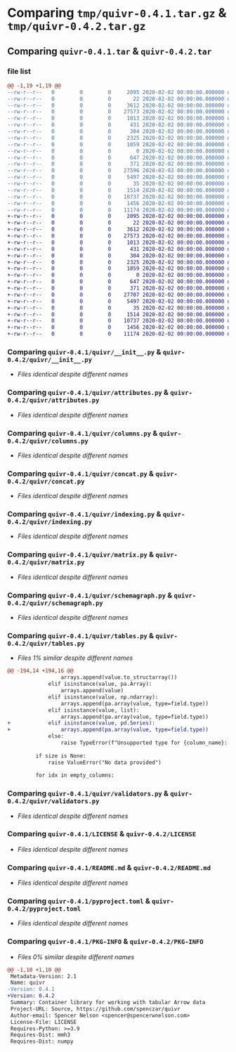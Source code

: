 # Comparing `tmp/quivr-0.4.1.tar.gz` & `tmp/quivr-0.4.2.tar.gz`

## Comparing `quivr-0.4.1.tar` & `quivr-0.4.2.tar`

### file list

```diff
@@ -1,19 +1,19 @@
--rw-r--r--   0        0        0     2095 2020-02-02 00:00:00.000000 quivr-0.4.1/quivr/__init__.py
--rw-r--r--   0        0        0       22 2020-02-02 00:00:00.000000 quivr-0.4.1/quivr/__version__.py
--rw-r--r--   0        0        0     3612 2020-02-02 00:00:00.000000 quivr-0.4.1/quivr/attributes.py
--rw-r--r--   0        0        0    27573 2020-02-02 00:00:00.000000 quivr-0.4.1/quivr/columns.py
--rw-r--r--   0        0        0     1013 2020-02-02 00:00:00.000000 quivr-0.4.1/quivr/concat.py
--rw-r--r--   0        0        0      431 2020-02-02 00:00:00.000000 quivr-0.4.1/quivr/defragment.py
--rw-r--r--   0        0        0      304 2020-02-02 00:00:00.000000 quivr-0.4.1/quivr/errors.py
--rw-r--r--   0        0        0     2325 2020-02-02 00:00:00.000000 quivr-0.4.1/quivr/indexing.py
--rw-r--r--   0        0        0     1059 2020-02-02 00:00:00.000000 quivr-0.4.1/quivr/matrix.py
--rw-r--r--   0        0        0        0 2020-02-02 00:00:00.000000 quivr-0.4.1/quivr/py.typed
--rw-r--r--   0        0        0      647 2020-02-02 00:00:00.000000 quivr-0.4.1/quivr/schemagraph.py
--rw-r--r--   0        0        0      371 2020-02-02 00:00:00.000000 quivr-0.4.1/quivr/streaming.py
--rw-r--r--   0        0        0    27596 2020-02-02 00:00:00.000000 quivr-0.4.1/quivr/tables.py
--rw-r--r--   0        0        0     5497 2020-02-02 00:00:00.000000 quivr-0.4.1/quivr/validators.py
--rw-r--r--   0        0        0       35 2020-02-02 00:00:00.000000 quivr-0.4.1/.gitignore
--rw-r--r--   0        0        0     1514 2020-02-02 00:00:00.000000 quivr-0.4.1/LICENSE
--rw-r--r--   0        0        0    10737 2020-02-02 00:00:00.000000 quivr-0.4.1/README.md
--rw-r--r--   0        0        0     1456 2020-02-02 00:00:00.000000 quivr-0.4.1/pyproject.toml
--rw-r--r--   0        0        0    11174 2020-02-02 00:00:00.000000 quivr-0.4.1/PKG-INFO
+-rw-r--r--   0        0        0     2095 2020-02-02 00:00:00.000000 quivr-0.4.2/quivr/__init__.py
+-rw-r--r--   0        0        0       22 2020-02-02 00:00:00.000000 quivr-0.4.2/quivr/__version__.py
+-rw-r--r--   0        0        0     3612 2020-02-02 00:00:00.000000 quivr-0.4.2/quivr/attributes.py
+-rw-r--r--   0        0        0    27573 2020-02-02 00:00:00.000000 quivr-0.4.2/quivr/columns.py
+-rw-r--r--   0        0        0     1013 2020-02-02 00:00:00.000000 quivr-0.4.2/quivr/concat.py
+-rw-r--r--   0        0        0      431 2020-02-02 00:00:00.000000 quivr-0.4.2/quivr/defragment.py
+-rw-r--r--   0        0        0      304 2020-02-02 00:00:00.000000 quivr-0.4.2/quivr/errors.py
+-rw-r--r--   0        0        0     2325 2020-02-02 00:00:00.000000 quivr-0.4.2/quivr/indexing.py
+-rw-r--r--   0        0        0     1059 2020-02-02 00:00:00.000000 quivr-0.4.2/quivr/matrix.py
+-rw-r--r--   0        0        0        0 2020-02-02 00:00:00.000000 quivr-0.4.2/quivr/py.typed
+-rw-r--r--   0        0        0      647 2020-02-02 00:00:00.000000 quivr-0.4.2/quivr/schemagraph.py
+-rw-r--r--   0        0        0      371 2020-02-02 00:00:00.000000 quivr-0.4.2/quivr/streaming.py
+-rw-r--r--   0        0        0    27707 2020-02-02 00:00:00.000000 quivr-0.4.2/quivr/tables.py
+-rw-r--r--   0        0        0     5497 2020-02-02 00:00:00.000000 quivr-0.4.2/quivr/validators.py
+-rw-r--r--   0        0        0       35 2020-02-02 00:00:00.000000 quivr-0.4.2/.gitignore
+-rw-r--r--   0        0        0     1514 2020-02-02 00:00:00.000000 quivr-0.4.2/LICENSE
+-rw-r--r--   0        0        0    10737 2020-02-02 00:00:00.000000 quivr-0.4.2/README.md
+-rw-r--r--   0        0        0     1456 2020-02-02 00:00:00.000000 quivr-0.4.2/pyproject.toml
+-rw-r--r--   0        0        0    11174 2020-02-02 00:00:00.000000 quivr-0.4.2/PKG-INFO
```

### Comparing `quivr-0.4.1/quivr/__init__.py` & `quivr-0.4.2/quivr/__init__.py`

 * *Files identical despite different names*

### Comparing `quivr-0.4.1/quivr/attributes.py` & `quivr-0.4.2/quivr/attributes.py`

 * *Files identical despite different names*

### Comparing `quivr-0.4.1/quivr/columns.py` & `quivr-0.4.2/quivr/columns.py`

 * *Files identical despite different names*

### Comparing `quivr-0.4.1/quivr/concat.py` & `quivr-0.4.2/quivr/concat.py`

 * *Files identical despite different names*

### Comparing `quivr-0.4.1/quivr/indexing.py` & `quivr-0.4.2/quivr/indexing.py`

 * *Files identical despite different names*

### Comparing `quivr-0.4.1/quivr/matrix.py` & `quivr-0.4.2/quivr/matrix.py`

 * *Files identical despite different names*

### Comparing `quivr-0.4.1/quivr/schemagraph.py` & `quivr-0.4.2/quivr/schemagraph.py`

 * *Files identical despite different names*

### Comparing `quivr-0.4.1/quivr/tables.py` & `quivr-0.4.2/quivr/tables.py`

 * *Files 1% similar despite different names*

```diff
@@ -194,14 +194,16 @@
                 arrays.append(value.to_structarray())
             elif isinstance(value, pa.Array):
                 arrays.append(value)
             elif isinstance(value, np.ndarray):
                 arrays.append(pa.array(value, type=field.type))
             elif isinstance(value, list):
                 arrays.append(pa.array(value, type=field.type))
+            elif isinstance(value, pd.Series):
+                arrays.append(pa.array(value, type=field.type))
             else:
                 raise TypeError(f"Unsupported type for {column_name}: {type(value)}")
 
         if size is None:
             raise ValueError("No data provided")
 
         for idx in empty_columns:
```

### Comparing `quivr-0.4.1/quivr/validators.py` & `quivr-0.4.2/quivr/validators.py`

 * *Files identical despite different names*

### Comparing `quivr-0.4.1/LICENSE` & `quivr-0.4.2/LICENSE`

 * *Files identical despite different names*

### Comparing `quivr-0.4.1/README.md` & `quivr-0.4.2/README.md`

 * *Files identical despite different names*

### Comparing `quivr-0.4.1/pyproject.toml` & `quivr-0.4.2/pyproject.toml`

 * *Files identical despite different names*

### Comparing `quivr-0.4.1/PKG-INFO` & `quivr-0.4.2/PKG-INFO`

 * *Files 0% similar despite different names*

```diff
@@ -1,10 +1,10 @@
 Metadata-Version: 2.1
 Name: quivr
-Version: 0.4.1
+Version: 0.4.2
 Summary: Container library for working with tabular Arrow data
 Project-URL: Source, https://github.com/spenczar/quivr
 Author-email: Spencer Nelson <spencer@spencerwnelson.com>
 License-File: LICENSE
 Requires-Python: >=3.9
 Requires-Dist: mmh3
 Requires-Dist: numpy
```

